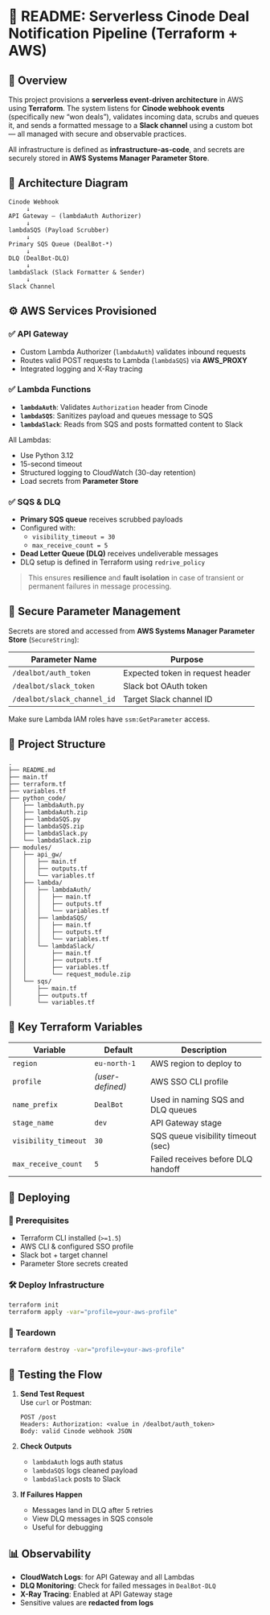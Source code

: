 
# 📘 README: Serverless Cinode Deal Notification Pipeline (Terraform + AWS)

## 📌 Overview

This project provisions a **serverless event-driven architecture** in AWS using **Terraform**. The system listens for **Cinode webhook events** (specifically new “won deals”), validates incoming data, scrubs and queues it, and sends a formatted message to a **Slack channel** using a custom bot — all managed with secure and observable practices.

All infrastructure is defined as **infrastructure-as-code**, and secrets are securely stored in **AWS Systems Manager Parameter Store**.

## 🧱 Architecture Diagram

```
Cinode Webhook
     ↓
API Gateway — (lambdaAuth Authorizer)
     ↓
lambdaSQS (Payload Scrubber)
     ↓
Primary SQS Queue (DealBot-*)
     ↓
DLQ (DealBot-DLQ)
     ↓
lambdaSlack (Slack Formatter & Sender)
     ↓
Slack Channel
```

## ⚙️ AWS Services Provisioned

### ✅ API Gateway
- Custom Lambda Authorizer (`lambdaAuth`) validates inbound requests
- Routes valid POST requests to Lambda (`lambdaSQS`) via **AWS_PROXY**
- Integrated logging and X-Ray tracing

### ✅ Lambda Functions
- **`lambdaAuth`**: Validates `Authorization` header from Cinode
- **`lambdaSQS`**: Sanitizes payload and queues message to SQS
- **`lambdaSlack`**: Reads from SQS and posts formatted content to Slack

All Lambdas:
- Use Python 3.12
- 15-second timeout
- Structured logging to CloudWatch (30-day retention)
- Load secrets from **Parameter Store**

### ✅ SQS & DLQ
- **Primary SQS queue** receives scrubbed payloads
- Configured with:
  - `visibility_timeout = 30`
  - `max_receive_count = 5`
- **Dead Letter Queue (DLQ)** receives undeliverable messages
- DLQ setup is defined in Terraform using `redrive_policy`

> This ensures **resilience** and **fault isolation** in case of transient or permanent failures in message processing.

## 🔐 Secure Parameter Management

Secrets are stored and accessed from **AWS Systems Manager Parameter Store** (`SecureString`):

| Parameter Name               | Purpose                              |
|-----------------------------|--------------------------------------|
| `/dealbot/auth_token`       | Expected token in request header     |
| `/dealbot/slack_token`      | Slack bot OAuth token                |
| `/dealbot/slack_channel_id` | Target Slack channel ID              |

Make sure Lambda IAM roles have `ssm:GetParameter` access.

## 📂 Project Structure

```
.
├── README.md
├── main.tf
├── terraform.tf
├── variables.tf
├── python_code/
│   ├── lambdaAuth.py
│   ├── lambdaAuth.zip
│   ├── lambdaSQS.py
│   ├── lambdaSQS.zip
│   ├── lambdaSlack.py
│   └── lambdaSlack.zip
├── modules/
│   ├── api_gw/
│   │   ├── main.tf
│   │   ├── outputs.tf
│   │   └── variables.tf
│   ├── lambda/
│   │   ├── lambdaAuth/
│   │   │   ├── main.tf
│   │   │   ├── outputs.tf
│   │   │   └── variables.tf
│   │   ├── lambdaSQS/
│   │   │   ├── main.tf
│   │   │   ├── outputs.tf
│   │   │   └── variables.tf
│   │   └── lambdaSlack/
│   │       ├── main.tf
│   │       ├── outputs.tf
│   │       ├── variables.tf
│   │       └── request_module.zip
│   └── sqs/
│       ├── main.tf
│       ├── outputs.tf
│       └── variables.tf
```

## 🧬 Key Terraform Variables

| Variable              | Default             | Description                          |
|-----------------------|---------------------|--------------------------------------|
| `region`              | `eu-north-1`        | AWS region to deploy to              |
| `profile`             | _(user-defined)_    | AWS SSO CLI profile                  |
| `name_prefix`         | `DealBot`           | Used in naming SQS and DLQ queues    |
| `stage_name`          | `dev`               | API Gateway stage                    |
| `visibility_timeout`  | `30`                | SQS queue visibility timeout (sec)   |
| `max_receive_count`   | `5`                 | Failed receives before DLQ handoff   |

## 🚀 Deploying

### 🔧 Prerequisites

- Terraform CLI installed (`>=1.5`)
- AWS CLI & configured SSO profile
- Slack bot + target channel
- Parameter Store secrets created

### 🛠️ Deploy Infrastructure

```bash
terraform init
terraform apply -var="profile=your-aws-profile"
```

### 🧹 Teardown

```bash
terraform destroy -var="profile=your-aws-profile"
```

## 🧪 Testing the Flow

1. **Send Test Request**  
   Use `curl` or Postman:
   ```
   POST /post
   Headers: Authorization: <value in /dealbot/auth_token>
   Body: valid Cinode webhook JSON
   ```

2. **Check Outputs**
   - `lambdaAuth` logs auth status
   - `lambdaSQS` logs cleaned payload
   - `lambdaSlack` posts to Slack

3. **If Failures Happen**  
   - Messages land in DLQ after 5 retries
   - View DLQ messages in SQS console
   - Useful for debugging

## 📊 Observability

- **CloudWatch Logs**: for API Gateway and all Lambdas
- **DLQ Monitoring**: Check for failed messages in `DealBot-DLQ`
- **X-Ray Tracing**: Enabled at API Gateway stage
- Sensitive values are **redacted from logs**